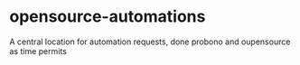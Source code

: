 # opensource-automations
A central location for automation requests, done probono and oupensource as time permits
